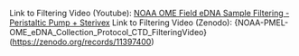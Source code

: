 Link to Filtering Video (Youtube): [NOAA OME Field eDNA Sample Filtering - Peristaltic Pump + Sterivex](https://www.youtube.com/watch?v=qLiCj3Aeyqk)
Link to Filtering Video (Zenodo): {NOAA-PMEL-OME_eDNA_Collection_Protocol_CTD_FilteringVideo}(https://zenodo.org/records/11397400)